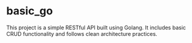 # basic_go

This project is a simple RESTful API built using Golang. It includes basic CRUD functionality and follows clean architecture practices.

